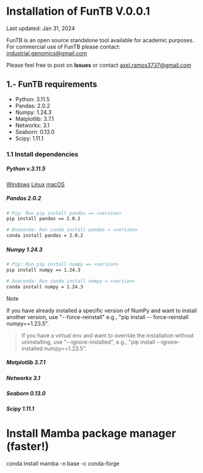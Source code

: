 # Installation of FunTB V.0.0.1

Last updated: Jan 31, 2024

FunTB is an open source standalone tool available for academic purposes. For commercial use of FunTB please contact: industrial.genomics@gmail.com

Please feel free to post on **Issues** or contact axel.ramos3737@gmail.com

## 1.- FunTB requirements

 * Python: 3.11.5
 * Pandas: 2.0.2
 * Numpy: 1.24.3
 * Matplotlib: 3.7.1
 * Networkx: 3.1
 * Seaborn: 0.13.0
 * Scipy: 1.11.1

### 1.1 Install dependencies

##### Python v.3.11.5

[Windows](https://www.python.org/ftp/python/3.11.5/python-3.11.5-amd64.exe)
[Linux](https://www.python.org/ftp/python/3.11.5/Python-3.11.5.tgz)
[macOS](https://www.python.org/ftp/python/3.11.5/python-3.11.5-macos11.pkg)

##### Pandas 2.0.2
```bash
# Pip: Run pip install pandas == <version>
pip install pandas == 2.0.2
```
```bash
# Anaconda: Run conda install pandas = <version>
conda install pandas = 2.0.2
```
##### Numpy 1.24.3
```bash 
# Pip: Run pip install numpy == <version>
pip install numpy == 1.24.3
```
```bash
# Anaconda: Run conda install numpy = <version>
conda install numpy = 1.24.3
```

> [!Note]
> If you have already installed a specific version of NumPy and want to install another version, use "--force-reinstall" e.g., "pip install -- force-reinstall numpy==1.23.5". 

> If you have a virtual env and want to override the installation without uninstalling, use "--ignore-installed", e.g., "pip install --ignore-installed numpy==1.23.5".

##### Matplotlib 3.7.1
##### Networkx 3.1 
##### Seaborn 0.13.0
##### Scipy 1.11.1


# Install Mamba package manager (faster!)
conda install mamba -n base -c conda-forge


 
